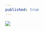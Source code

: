 ```yaml
---
published: true
---
```

![](https://raw.githubusercontent.com/io-hack/io-hack.github.io/master/dl/Tinx3.png)
